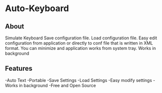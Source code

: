 
Auto-Keyboard
=====

About
-----
Simulate Keyboard
Save configuration file.
Load configuration file.
Easy edit configuration from application or directly to conf file that is written in XML format.
You can minimize and application works from system tray.
Works in background

Features
--------
-Auto Text
-Portable
-Save Settings
-Load Settings
-Easy modify settings
-Works in background
-Free and Open Source

